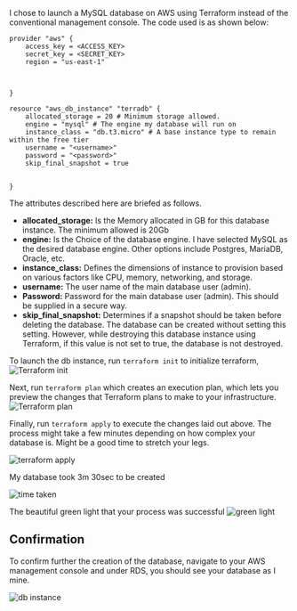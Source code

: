 I chose to launch a MySQL database on AWS using Terraform instead of the conventional management console. The code used is as shown below:
```
provider "aws" {
    access_key = <ACCESS_KEY>
    secret_key = <SECRET_KEY>
    region = "us-east-1"

    
  
}

resource "aws_db_instance" "terradb" {
    allocated_storage = 20 # Minimum storage allowed.
    engine = "mysql" # The engine my database will run on
    instance_class = "db.t3.micro" # A base instance type to remain within the free tier
    username = "<username>"
    password = "<password>"
    skip_final_snapshot = true

  
}
```
The attributes described here are briefed as follows.

- **allocated_storage:** Is the Memory allocated in GB for this database instance. The minimum allowed is 20Gb
- **engine:** Is the Choice of the database engine. I have selected MySQL as the desired database engine. Other options include Postgres, MariaDB, Oracle, etc.
- **instance_class:** Defines the dimensions of instance to provision based on various factors like CPU, memory, networking, and storage.
- **username:** The user name of the main database user (admin).
- **Password:** Password for the main database user (admin). This should be supplied in a secure way. 
- **skip_final_snapshot:** Determines if a snapshot should be taken before deleting the database. The database can be created without setting this setting. However, while destroying this database instance using Terraform, if this value is not set to true, the database is not destroyed.

To launch the db instance, run `terraform init` to initialize terraform,
![Terraform init](https://github.com/achenchi7/AWS-Projects-2023-2024/blob/main/images/terraform%20init.png)

Next, run `terraform plan` which creates an execution plan, which lets you preview the changes that Terraform plans to make to your infrastructure.
![Terraform plan](https://github.com/achenchi7/AWS-Projects-2023-2024/blob/main/images/terraform%20plan_db.png)

Finally, run `terraform apply` to execute the changes laid out above. The process might take a few minutes depending on how complex your database is. Might be a good time to stretch your legs.

![terraform apply](https://github.com/achenchi7/AWS-Projects-2023-2024/blob/main/images/terraform%20apply1.png)

My database took 3m 30sec to be created

![time taken](https://github.com/achenchi7/AWS-Projects-2023-2024/blob/main/images/terraform%20apply_db2.png)

The beautiful green light that your process was successful
![green light](https://github.com/achenchi7/AWS-Projects-2023-2024/blob/main/images/terra%20apply_db3.png)

## Confirmation
To confirm further the creation of the database, navigate to your AWS management console and under RDS, you should see your database as I mine.

![db instance](https://github.com/achenchi7/AWS-Projects-2023-2024/blob/main/images/db%20instance%20on%20aws.png)


